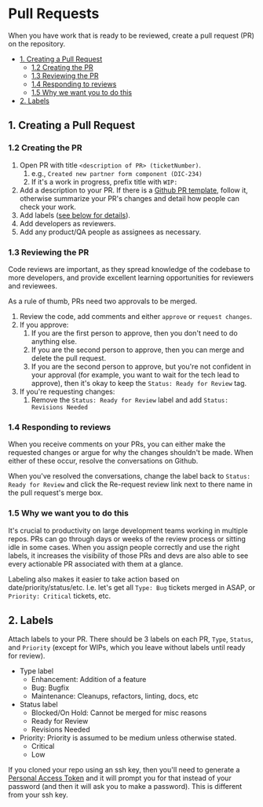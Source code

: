 <!-- omit in toc -->
# Pull Requests

When you have work that is ready to be reviewed, create a pull request (PR) on the repository.

- [1. Creating a Pull Request](#1-creating-a-pull-request)
  - [1.2 Creating the PR](#12-creating-the-pr)
  - [1.3 Reviewing the PR](#13-reviewing-the-pr)
  - [1.4 Responding to reviews](#14-responding-to-reviews)
  - [1.5 Why we want you to do this](#15-why-we-want-you-to-do-this)
- [2. Labels](#2-labels)

## 1. Creating a Pull Request

### 1.2 Creating the PR

1. Open PR with title `<description of PR> (ticketNumber)`.
   1. e.g., `Created new partner form component (DIC-234)`
   2. If it's a work in progress, prefix title with `WIP:`
2. Add a description to your PR. If there is a
   [Github PR template](https://help.github.com/articles/about-issue-and-pull-request-templates/),
   follow it, otherwise summarize your PR's changes and detail how people can check your work.
3. Add labels ([see below for details](#Labels)).
4. Add developers as reviewers.
5. Add any product/QA people as assignees as necessary.

### 1.3 Reviewing the PR

Code reviews are important, as they spread knowledge of the codebase to more developers, and provide
excellent learning opportunities for reviewers and reviewees.

As a rule of thumb, PRs need two approvals to be merged.

1. Review the code, add comments and either `approve` or `request changes`.
2. If you approve:
   1. If you are the first person to approve, then you don't need to do anything else.
   2. If you are the second person to approve, then you can merge and delete the pull request.
   3. If you are the second person to approve, but you're not confident in your approval (for
      example, you want to wait for the tech lead to approve), then it's okay to keep the
      `Status: Ready for Review` tag.
3. If you're requesting changes:
   1. Remove the `Status: Ready for Review` label and add `Status: Revisions Needed`

### 1.4 Responding to reviews

When you receive comments on your PRs, you can either make the requested changes or argue for why
the changes shouldn't be made. When either of these occur, resolve the conversations on Github.

When you've resolved the conversations, change the label back to `Status: Ready for Review` and
click the Re-request review link next to there name in the pull request's merge box.

### 1.5 Why we want you to do this

It's crucial to productivity on large development teams working in multiple repos. PRs can go
through days or weeks of the review process or sitting idle in some cases. When you assign people
correctly and use the right labels, it increases the visibility of those PRs and devs are also able
to see every actionable PR associated with them at a glance.

Labeling also makes it easier to take action based on date/priority/status/etc. I.e. let's get all
`Type: Bug` tickets merged in ASAP, or `Priority: Critical` tickets, etc.

## 2. Labels

Attach labels to your PR. There should be 3 labels on each PR, `Type`, `Status`, and `Priority`
(except for WIPs, which you leave without labels until ready for review).

- Type label
  - Enhancement: Addition of a feature
  - Bug: Bugfix
  - Maintenance: Cleanups, refactors, linting, docs, etc
- Status label
  - Blocked/On Hold: Cannot be merged for misc reasons
  - Ready for Review
  - Revisions Needed
- Priority: Priority is assumed to be medium unless otherwise stated.
  - Critical
  - Low


If you cloned your repo using an ssh key, then you'll need to generate a
[Personal Access Token](https://github.com/settings/tokens) and it will prompt you for that instead
of your password (and then it will ask you to make a password). This is different from your ssh key.
